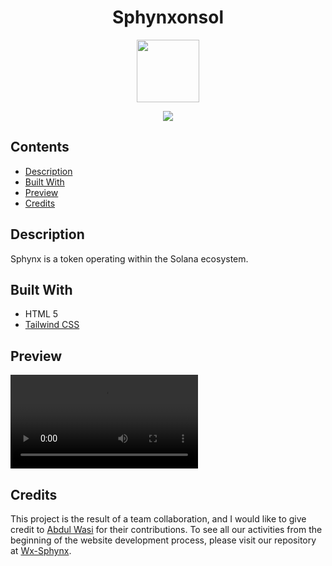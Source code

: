 <h1 align="center">Sphynxonsol</h1>
<p align="center"><img src="https://github.com/fzn-dy/SphynxSol/blob/main/assets/img/mummyV2.gif" width="100px" height="100px"></p>
<p align="center"><img src="https://img.shields.io/badge/Build%20with-Tailwind%20CSS-06B6D4?style=popout&logo=tailwindcss"></p>

## Contents

- [Description](#description)
- [Built With](#built-with)
- [Preview](#preview)
- [Credits](#credits)

## Description
Sphynx is a token operating within the Solana ecosystem.

## Built With

* HTML 5
* [Tailwind CSS](https://tailwindcss.com/)

## Preview

![preview](https://github.com/fzn-dy/SphynxSol/blob/main/assets/img/sphynxview.mp4)

## Credits
This project is the result of a team collaboration, and I would like to give credit to [Abdul Wasi](https://github.com/work0x) for their contributions. To see all our activities from the beginning of the website development process, please visit our repository at [Wx-Sphynx](https://github.com/work0x/Wx-Sphynx).